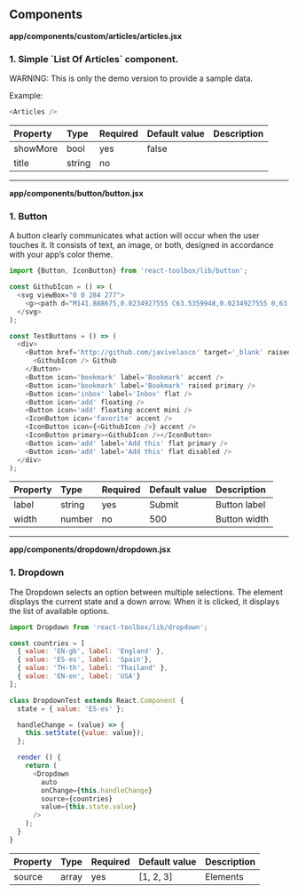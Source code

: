 Components
----------

**app/components/custom/articles/articles.jsx**

### 1. Simple &#x60;List Of Articles&#x60; component.

WARNING: This is only the demo version to provide a sample data.   

Example:   
```js   
<Articles />   
```   




Property | Type | Required | Default value | Description
:--- | :--- | :--- | :--- | :---
showMore|bool|yes|false|
title|string|no||
-----
**app/components/button/button.jsx**

### 1. Button

A button clearly communicates what action will occur when the user touches it. It consists of text, an image, or both, designed in accordance with your app’s color theme.


```js
import {Button, IconButton} from 'react-toolbox/lib/button';

const GithubIcon = () => (
  <svg viewBox="0 0 284 277">
    <g><path d="M141.888675,0.0234927555 C63.5359948,0.0234927555 0,63.5477395 0,141.912168 C0,204.6023 40.6554239,257.788232 97.0321356,276.549924 C104.12328,277.86336 106.726656,273.471926 106.726656,269.724287 C106.726656,266.340838 106.595077,255.16371 106.533987,243.307542 C67.0604204,251.890693 58.7310279,226.56652 58.7310279,226.56652 C52.2766299,210.166193 42.9768456,205.805304 42.9768456,205.805304 C30.1032937,196.998939 43.9472374,197.17986 43.9472374,197.17986 C58.1953153,198.180797 65.6976425,211.801527 65.6976425,211.801527 C78.35268,233.493192 98.8906827,227.222064 106.987463,223.596605 C108.260955,214.426049 111.938106,208.166669 115.995895,204.623447 C84.4804813,201.035582 51.3508808,188.869264 51.3508808,134.501475 C51.3508808,119.01045 56.8936274,106.353063 65.9701981,96.4165325 C64.4969882,92.842765 59.6403297,78.411417 67.3447241,58.8673023 C67.3447241,58.8673023 79.2596322,55.0538738 106.374213,73.4114319 C117.692318,70.2676443 129.83044,68.6910512 141.888675,68.63701 C153.94691,68.6910512 166.09443,70.2676443 177.433682,73.4114319 C204.515368,55.0538738 216.413829,58.8673023 216.413829,58.8673023 C224.13702,78.411417 219.278012,92.842765 217.804802,96.4165325 C226.902519,106.353063 232.407672,119.01045 232.407672,134.501475 C232.407672,188.998493 199.214632,200.997988 167.619331,204.510665 C172.708602,208.913848 177.243363,217.54869 177.243363,230.786433 C177.243363,249.771339 177.078889,265.050898 177.078889,269.724287 C177.078889,273.500121 179.632923,277.92445 186.825101,276.531127 C243.171268,257.748288 283.775,204.581154 283.775,141.912168 C283.775,63.5477395 220.248404,0.0234927555 141.888675,0.0234927555" /></g>
  </svg>
);

const TestButtons = () => (
  <div>
    <Button href='http://github.com/javivelasco' target='_blank' raised>
      <GithubIcon /> Github
    </Button>
    <Button icon='bookmark' label='Bookmark' accent />
    <Button icon='bookmark' label='Bookmark' raised primary />
    <Button icon='inbox' label='Inbox' flat />
    <Button icon='add' floating />
    <Button icon='add' floating accent mini />
    <IconButton icon='favorite' accent />
    <IconButton icon={<GithubIcon />} accent />
    <IconButton primary><GithubIcon /></IconButton>
    <Button icon='add' label='Add this' flat primary />
    <Button icon='add' label='Add this' flat disabled />
  </div>
);
```

Property | Type | Required | Default value | Description
:--- | :--- | :--- | :--- | :---
label|string|yes|Submit|Button label
width|number|no|500|Button width


-----
**app/components/dropdown/dropdown.jsx**

### 1. Dropdown

The Dropdown selects an option between multiple selections. The element displays the current state and a down arrow. When it is clicked, it displays the list of available options.


```js
import Dropdown from 'react-toolbox/lib/dropdown';

const countries = [
  { value: 'EN-gb', label: 'England' },
  { value: 'ES-es', label: 'Spain'},
  { value: 'TH-th', label: 'Thailand' },
  { value: 'EN-en', label: 'USA'}
];

class DropdownTest extends React.Component {
  state = { value: 'ES-es' };

  handleChange = (value) => {
    this.setState({value: value});
  };

  render () {
    return (
      <Dropdown
        auto
        onChange={this.handleChange}
        source={countries}
        value={this.state.value}
      />
    );
  }
}
```

Property | Type | Required | Default value | Description
:--- | :--- | :--- | :--- | :---
source|array|yes|[1, 2, 3]|Elements

